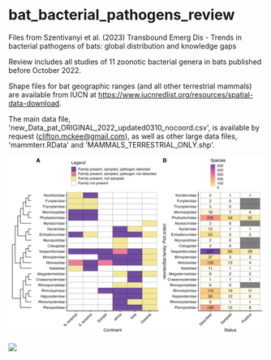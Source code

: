# bat_bacterial_pathogens_review

Files from Szentivanyi et al. (2023) Transbound Emerg Dis - Trends in bacterial pathogens of bats: global distribution and knowledge gaps

Review includes all studies of 11 zoonotic bacterial genera in bats published before October 2022.

Shape files for bat geographic ranges (and all other terrestrial mammals) are available from IUCN at https://www.iucnredlist.org/resources/spatial-data-download.

The main data file, 'new_Data_pat_ORIGINAL_2022_updated0310_nocoord.csv', is available by request ([clifton.mckee@gmail.com](mailto:clifton.mckee@gmail.com)), as well as other large data files, 'mammterr.RData' and 'MAMMALS_TERRESTRIAL_ONLY.shp'.

![](./results/bat_sampling_summary_Bartonella.png)

![](./results/map_overlap.png)
